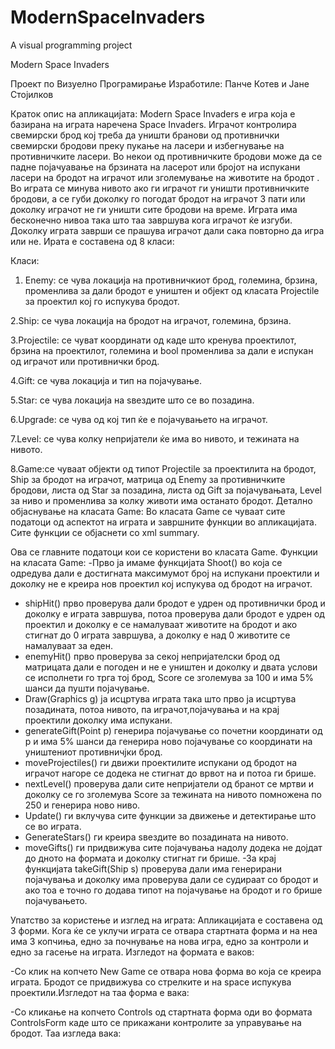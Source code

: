 # ModernSpaceInvaders
A visual programming project



Modern Space Invaders

Проект по Визуелно Програмирање
Изработиле: Панче Котев и Јане Стојилков

Краток опис на апликацијата: 
Modern Space Invaders е игра која е базирана на играта наречена Space Invaders. Играчот контролира свемирски брод кој треба да уништи бранови од противнички свемирски бродови преку пукање на ласери и избегнување на противничките ласери. Во некои од противничките бродови може да се падне појачуавање на брзината на ласерот или бројот на испукани ласери на бродот на играчот или зголемување на животите на бродот . Во играта се минува нивото ако ги играчот ги уништи противничките бродови, а се губи доколку го погодат бродот на играчот 3 пати или доколку играчот не ги уништи сите бродови на време. Играта има бесконечно нивоа така што таа завршува кога играчот ќе изгуби. Доколку играта заврши се прашува играчот дали сака повторно да игра или не. Ирата е составена од 8 класи: 

Класи:
1. Enemy: се чува локација на противничкиот брод, големина, брзина, променлива за дали бродот е уништен и објект од класата Projectile за проектил кој го испукува бродот.

2.Ship: се чува локација на бродот на играчот, големина, брзина.

3.Projectile: се чуват координати од каде што кренува проектилот, брзина на проектилот, големина и bool променлива за дали е испукан од играчот или противнички брод.

4.Gift: се чува локација и тип на појачување.

5.Star: се чува локација на ѕвездите што се во позадина.

6.Upgrade: се чува од кој тип ќе е појачувањето на играчот.

7.Level: се чува колку непријатели ќе има во нивото, и тежината на нивото.	

8.Game:се чуваат објекти од типот Projectile за проектилита на бродот, Ship за бродот на играчот, матрица од  Enemy за противничките бродови, листа од Star за позадина, листа од Gift за појачувањата, Level за ниво и променлива за колку животи има останато бродот.
Детално објаснување на класата Game:
Во класата Game се чуваат сите податоци од аспектот на играта и завршните функции во апликацијата. Сите функции се објаснети со xml summary.
 
Ова се главните податоци кои се користени во класата Game.
Функции на класата Game:
-Прво ја имаме функцијата Shoot() во која се одредува дали е достигната максимумот број на испукани проектили и доколку не е креира нов проектил кој испукува од бродот на играчот.
- shipHit() прво проверува дали бродот е удрен од противнички брод и доколку е играта завршува, потоа проверува дали бродот е удрен од проектил и доколку е се намалуваат животите на бродот и ако стигнат до 0 играта завршува, а доколку е над 0 животите се намалуваат за еден.
- enemyHit() прво проверува за секој непријателски брод од матрицата дали е погоден и не е уништен и доколку и двата услови се исполнети го трга тој брод, Score се зголемува за 100 и има 5% шанси да пушти појачување.
- Draw(Graphics g) ја исцртува играта така што прво ја исцртува позадината, потоа нивото, па играчот,појачувања и на крај проектили доколку има испукани.
- generateGift(Point p) генерира појачување  со почетни координати од p и има 5% шанси да генерира ново појачување со координати на уништениот противничјки брод.
- moveProjectiles() ги движи проектилите испукани од бродот на играчот нагоре се додека не стигнат до врвот на и потоа ги брише.
- nextLevel() проверува дали сите непријатели од бранот се мртви и доколку се го зголемува Score за тежината на нивото помножена по 250 и генерира ново ниво.
- Update() ги вклучува сите функции за движење и детектирање што се во играта.
- GenerateStars() ги креира ѕвездите во позадината на нивото.
- moveGifts() ги придвижува сите појачувања надолу додека не дојдат до дното на формата и доколку стигнат ги брише.
-За крај функцијата takeGift(Ship s) проверува дали има генерирани појачувања и доколку има проверува дали се судираат со бродот и ако тоа е точно го додава типот на појачување на бродот и го брише појачувањето.

Упатство за користење и изглед на играта:
Апликацијата е составена од 3 форми. Кога ќе се уклучи играта се отвара стартната форма и на неа има 3 копчиња, едно за почнување на нова игра, едно за контроли и едно за гасење на играта. Изгледот на формата е ваков:
 


-Со клик на копчето New Game се отвара нова форма во која се креира играта. Бродот се придвижува со стрелките и на space испукува проектили.Изгледот на таа форма е вака:

 

-Со кликање на копчето Controls од стартната форма оди во формата ControlsForm каде што се прикажани контролите за управување на бродот. Таа изгледа вака:
 

